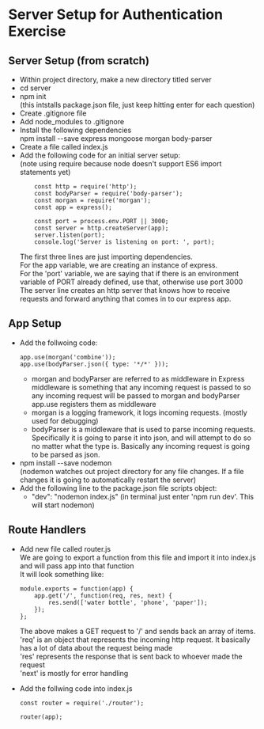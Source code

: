 # Server Setup for Authentication Exercise

## Server Setup (from scratch)  

- Within project directory, make a new directory titled server
- cd server
- npm init  
    (this intstalls package.json file, just keep hitting enter for each question)
- Create .gitignore file
- Add node_modules to .gitignore
- Install the following dependencies  
    npm install --save express mongoose morgan body-parser
- Create a file called index.js
- Add the following code for an initial server setup:  
    (note using require because node doesn't support ES6 import statements yet)  
    ```const express = require('express');
        const http = require('http');
        const bodyParser = require('body-parser');
        const morgan = require('morgan');
        const app = express();

        const port = process.env.PORT || 3000;
        const server = http.createServer(app);
        server.listen(port);
        console.log('Server is listening on port: ', port);
    ```
    The first three lines are just importing dependencies.  
    For the app variable, we are creating an instance of express.  
    For the 'port' variable, we are saying that if there is an environment variable of PORT already defined, use that, otherwise use port 3000  
    The server line creates an http server that knows how to receive requests and forward anything that comes in to our express app.

## App Setup
- Add the follwoing code:
    ```
    app.use(morgan('combine'));
    app.use(bodyParser.json({ type: '*/*' }));
    ```
    - morgan and bodyParser are referred to as middleware in Express middleware is something that any incoming request is passed to so any incoming request will be passed to morgan and bodyParser app.use registers them as middleware
    - morgan is a logging framework, it logs incoming requests. (mostly used for debugging)
    - bodyParser is a middleware that is used to parse incoming requests. Specifically it is going to parse it into json, and will attempt to do so no matter what the type is. Basically any incoming request is going to be parsed as json.
- npm install --save nodemon  
    (nodemon watches out project directory for any file changes. If a file changes it is going to automatically restart the server)
- Add the following line to the package.json file scripts object:  
    - "dev": "nodemon index.js"
        (in terminal just enter 'npm run dev'. This will start nodemon)

## Route Handlers
- Add new file called router.js  
    We are going to export a function from this file and import it into index.js and will pass app into that function  
    It will look something like:  
    ```
    module.exports = function(app) {
        app.get('/', function(req, res, next) {
            res.send(['water bottle', 'phone', 'paper']);
        });
    };
    ```
    The above makes a GET request to '/' and sends back an array of items.  
    'req' is an object that represents the incoming http request. It basically has a lot of data about the request being made  
    'res' represents the response that is sent back to whoever made the request  
    'next' is mostly for error handling



- Add the follwing code into index.js 
    ```
    const router = require('./router');

    router(app);
    ```

